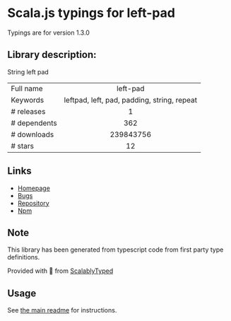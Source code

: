 
# Scala.js typings for left-pad

Typings are for version 1.3.0

## Library description:
String left pad

|                    |                 |
| ------------------ | :-------------: |
| Full name          | left-pad |
| Keywords           | leftpad, left, pad, padding, string, repeat |
| # releases         | 1 |
| # dependents       | 362 |
| # downloads        | 239843756 |
| # stars            | 12 |

## Links
- [Homepage](https://github.com/stevemao/left-pad#readme)
- [Bugs](https://github.com/stevemao/left-pad/issues)
- [Repository](https://github.com/stevemao/left-pad)
- [Npm](https://www.npmjs.com/package/left-pad)
    


## Note
This library has been generated from typescript code from first party type definitions.

Provided with :purple_heart: from [ScalablyTyped](https://github.com/oyvindberg/ScalablyTyped)

## Usage
See [the main readme](../../readme.md) for instructions.


